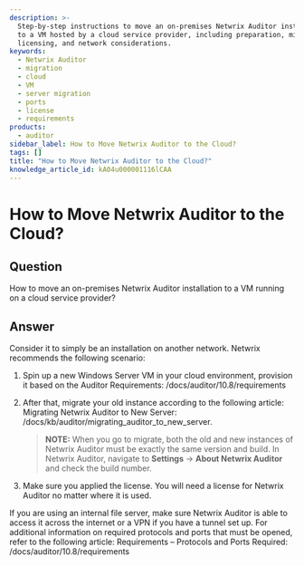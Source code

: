 ```yaml
---
description: >-
  Step-by-step instructions to move an on-premises Netwrix Auditor installation
  to a VM hosted by a cloud service provider, including preparation, migration,
  licensing, and network considerations.
keywords:
  - Netwrix Auditor
  - migration
  - cloud
  - VM
  - server migration
  - ports
  - license
  - requirements
products:
  - auditor
sidebar_label: How to Move Netwrix Auditor to the Cloud?
tags: []
title: "How to Move Netwrix Auditor to the Cloud?"
knowledge_article_id: kA04u000001116lCAA
---
```


# How to Move Netwrix Auditor to the Cloud?

## Question

How to move an on-premises Netwrix Auditor installation to a VM running on a cloud service provider?

## Answer

Consider it to simply be an installation on another network. Netwrix recommends the following scenario:

1. Spin up a new Windows Server VM in your cloud environment, provision it based on the Auditor Requirements: /docs/auditor/10.8/requirements

2. After that, migrate your old instance according to the following article: Migrating Netwrix Auditor to New Server: /docs/kb/auditor/migrating_auditor_to_new_server.

   > **NOTE:** When you go to migrate, both the old and new instances of Netwrix Auditor must be exactly the same version and build. In Netwrix Auditor, navigate to **Settings** -> **About Netwrix Auditor** and check the build number.

3. Make sure you applied the license. You will need a license for Netwrix Auditor no matter where it is used.

If you are using an internal file server, make sure Netwrix Auditor is able to access it across the internet or a VPN if you have a tunnel set up. For additional information on required protocols and ports that must be opened, refer to the following article: Requirements – Protocols and Ports Required: /docs/auditor/10.8/requirements
